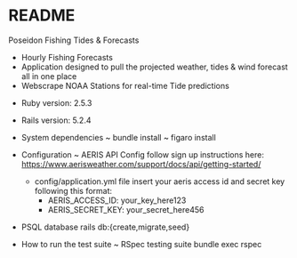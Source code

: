 # README

Poseidon Fishing Tides & Forecasts
- Hourly Fishing Forecasts
- Application designed to pull the projected weather, tides &  wind forecast all in one place
- Webscrape NOAA Stations for real-time Tide predictions

* Ruby version: 2.5.3

* Rails version: 5.2.4

* System dependencies
  ~ bundle install
  ~ figaro install

* Configuration
  ~ AERIS API Config
    follow sign up instructions here: https://www.aerisweather.com/support/docs/api/getting-started/
    
  - config/application.yml file insert your aeris access id and secret key following this format:
    - AERIS_ACCESS_ID: your_key_here123
    - AERIS_SECRET_KEY: your_secret_here456

* PSQL database
  rails db:{create,migrate,seed}

* How to run the test suite
  ~ RSpec testing suite
    bundle exec rspec
